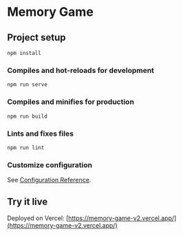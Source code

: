 # Memory Game

## Project setup
```
npm install
```

### Compiles and hot-reloads for development
```
npm run serve
```

### Compiles and minifies for production
```
npm run build
```

### Lints and fixes files
```
npm run lint
```

### Customize configuration
See [Configuration Reference](https://cli.vuejs.org/config/).

## Try it live
Deployed on Vercel: [https://memory-game-v2.vercel.app/](https://memory-game-v2.vercel.app/)
